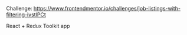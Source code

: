 Challenge: https://www.frontendmentor.io/challenges/job-listings-with-filtering-ivstIPCt

React + Redux Toolkit app
